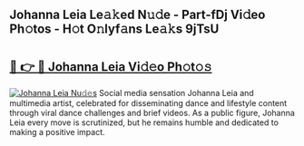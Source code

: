 ## Johanna Leia Le𝚊𝚔ed N𝚞𝚍e - Part-fDj Vi𝚍eo Ph𝚘tos - H𝚘t O𝚗lyf𝚊ns Le𝚊𝚔s 9jTsU

# <h2><a href="http://hf91ep.feru.top/?c=Johanna+Leia">🔗 👉 🔴 Johanna Leia Vi𝚍𝚎o Ph𝚘t𝚘𝚜</a></h2>

[![Johanna Leia Nu𝚍𝚎s](https://i.imgur.com/0TWrTi3.gif)](http://hf91ep.feru.top/?c=Johanna+Leia)
Social media sensation Johanna Leia and multimedia artist, celebrated for disseminating dance and lifestyle content through viral dance challenges and brief videos. As a public figure, Johanna Leia every move is scrutinized, but he remains humble and dedicated to making a positive impact. 
